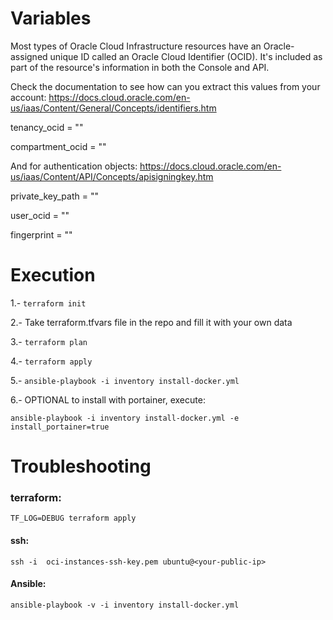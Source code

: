 Variables
=========

Most types of Oracle Cloud Infrastructure resources have an Oracle-assigned unique ID called an Oracle Cloud Identifier (OCID). It's included as part of the resource's information in both the Console and API.

Check the documentation to see how can you extract this values from your account: https://docs.cloud.oracle.com/en-us/iaas/Content/General/Concepts/identifiers.htm

tenancy_ocid = ""

compartment_ocid = ""


And for authentication objects: https://docs.cloud.oracle.com/en-us/iaas/Content/API/Concepts/apisigningkey.htm

private_key_path = ""

user_ocid = ""

fingerprint = ""

Execution
=========

1.- ```terraform init```

2.- Take terraform.tfvars file in the repo and fill it with your own data

3.- ```terraform plan```

4.- ```terraform apply```

5.- ```ansible-playbook -i inventory install-docker.yml```

6.- OPTIONAL to install  with portainer, execute:

```
ansible-playbook -i inventory install-docker.yml -e install_portainer=true
```

Troubleshooting
=========
### terraform:
```TF_LOG=DEBUG terraform apply  ```

#### ssh:
```ssh -i  oci-instances-ssh-key.pem ubuntu@<your-public-ip>```

#### Ansible:
```ansible-playbook -v -i inventory install-docker.yml```
